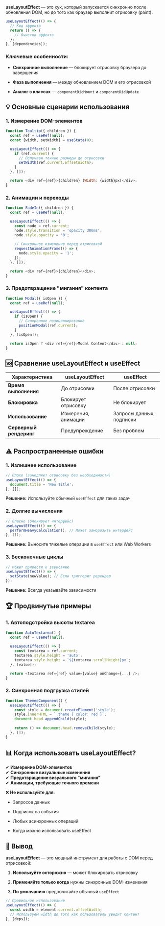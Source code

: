 
**useLayoutEffect** — это хук, который запускается синхронно после обновления DOM, но до того как браузер выполнит отрисовку (paint).

```js
useLayoutEffect(() => {
  // Код эффекта
  return () => {
    // Очистка эффекта
  };
}, [dependencies]);
```

### Ключевые особенности:

- **Синхронное выполнение** — блокирует отрисовку браузера до завершения
    
- **Фаза выполнения** — между обновлением DOM и его отрисовкой
    
- **Аналог в классах** — `componentDidMount` и `componentDidUpdate`
    

## 💡 **Основные сценарии использования**

### 1. Измерение DOM-элементов

```js
function Tooltip({ children }) {
  const ref = useRef(null);
  const [width, setWidth] = useState(0);

  useLayoutEffect(() => {
    if (ref.current) {
      // Получаем точные размеры до отрисовки
      setWidth(ref.current.offsetWidth);
    }
  }, []);

  return <div ref={ref}>{children} (Width: {width}px)</div>;
}
```

### 2. Анимации и переходы

```js
function FadeIn({ children }) {
  const ref = useRef(null);

  useLayoutEffect(() => {
    const node = ref.current;
    node.style.transition = 'opacity 300ms';
    node.style.opacity = '0';
    
    // Синхронное изменение перед отрисовкой
    requestAnimationFrame(() => {
      node.style.opacity = '1';
    });
  }, []);

  return <div ref={ref}>{children}</div>;
}
```

### 3. Предотвращение "мигания" контента


```js
function Modal({ isOpen }) {
  const ref = useRef(null);

  useLayoutEffect(() => {
    if (isOpen) {
      // Синхронное позиционирование
      positionModal(ref.current);
    }
  }, [isOpen]);

  return isOpen ? <div ref={ref}>Modal Content</div> : null;
}
```

## 🆚 **Сравнение useLayoutEffect и useEffect**

|Характеристика|useLayoutEffect|useEffect|
|---|---|---|
|**Время выполнения**|До отрисовки|После отрисовки|
|**Блокировка**|Блокирует отрисовку|Не блокирует|
|**Использование**|Измерения, анимации|Запросы данных, подписки|
|**Серверный рендеринг**|Предупреждение|Без проблем|

## ⚠️ **Распространенные ошибки**

### 1. Излишнее использование

```js
// Плохо (замедляет отрисовку без необходимости)
useLayoutEffect(() => {
  document.title = 'New Title';
}, []);
```
**Решение:** Используйте обычный `useEffect` для таких задач

### 2. Долгие вычисления

```js
// Опасно (блокирует интерфейс)
useLayoutEffect(() => {
  performHeavyCalculation(); // Может заморозить интерфейс
}, []);
```
**Решение:** Выносите тяжелые операции в `useEffect` или Web Workers

### 3. Бесконечные циклы

```js
// Может привести к зависанию
useLayoutEffect(() => {
  setState(newValue); // Если триггерит ререндер
});
```


**Решение:** Всегда указывайте зависимости

## 🏆 **Продвинутые примеры**

### 1. Автоподстройка высоты textarea

```js
function AutoTextarea() {
  const ref = useRef(null);
  
  useLayoutEffect(() => {
    const textarea = ref.current;
    textarea.style.height = 'auto';
    textarea.style.height = `${textarea.scrollHeight}px`;
  }, [value]);

  return <textarea ref={ref} value={value} onChange={...} />;
}
```

### 2. Синхронная подгрузка стилей

```js
function ThemedComponent() {
  useLayoutEffect(() => {
    const style = document.createElement('style');
    style.innerHTML = `.theme { color: red }`;
    document.head.appendChild(style);
    
    return () => document.head.removeChild(style);
  }, []);
}
```

## 📊 **Когда использовать useLayoutEffect?**

✔ **Измерение DOM-элементов**  
✔ **Синхронные визуальные изменения**  
✔ **Предотвращение визуального "мигания"**  
✔ **Анимации, требующие точного времени**

❌ **Не используйте для:**

- Запросов данных
    
- Подписок на события
    
- Любых асинхронных операций
    
- Когда можно использовать useEffect
    

## 🚀 **Вывод**

**useLayoutEffect** — это мощный инструмент для работы с DOM перед отрисовкой:

1. **Используйте осторожно** — может блокировать отрисовку
    
2. **Применяйте только когда** нужны синхронные DOM-изменения
    
3. **По умолчанию** предпочитайте обычный `useEffect`

```js
// Правильное использование
useLayoutEffect(() => {
  const width = element.current.offsetWidth;
  // Используем width до того как пользователь увидит контент
}, [deps]);
```